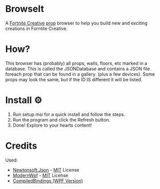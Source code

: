 # BrowseIt

A [Fortnite Creative](https://www.epicgames.com/fortnite/en-US/creative) [prop](https://www.epicgames.com/fortnite/en-US/creative/docs/fortnite-creative-glossary#prop) browser to help you build new and exciting creations in Forntite Creative.

# How?

This browser has (probably) all props, walls, floors, etc marked in a database. This is called the JSONDatabase and contains a JSON file foreach prop that can be found in a gallery. (plus a few devices). Some props may look the same, but if the ID IS different it will be listed.

# Install ⚙️

1) Run setup.msi for a quick install and follow the steps.<br>
2) Run the program and click the Refresh button.<br>
3) Done! Explore to your hearts content!

# Credits

Used:
- [Newtonsoft.Json](https://github.com/JamesNK/Newtonsoft.Json) - [MIT](https://github.com/TheSingleOneYT/BrowseIt/blob/main/Licenses/Netwtonsoft.Json%20LICENSE.md) License
- [ModernWpf](https://github.com/Kinnara/ModernWpf) - [MIT](https://github.com/TheSingleOneYT/BrowseIt/blob/main/Licenses/ModernWPF%20LICENSE) License
- [CompiledBindings (WPF Version)](https://github.com/levitali/CompiledBindings/tree/master/source/WPF)
